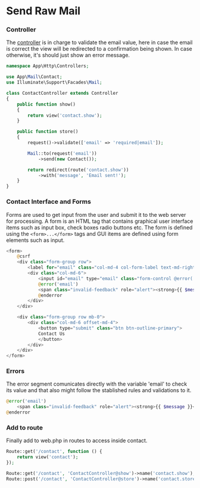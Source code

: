 # Send Raw Mail

### Controller

The [controller](./controllers.md) is in charge to validate the email value, here in case the email is correct the view will be redirected to a confirmation being shown. In case otherwise, it's should just show an error message.
```php
namespace App\Http\Controllers;

use App\Mail\Contact;
use Illuminate\Support\Facades\Mail;

class ContactController extends Controller
{
    public function show()
    {
        return view('contact.show');
    }

    public function store()
    {
        request()->validate(['email' => 'required|email']);

        Mail::to(request('email'))
            ->send(new Contact());

        return redirect(route('contact.show'))
            ->with('message', 'Email sent!');
    }
}
```

### Contact Interface and Forms

Forms are used to get input from the user and submit it to the web server for processing. A form is an HTML tag that contains graphical user interface items such as input box, check boxes radio buttons etc. The form is defined using the ``` <form>...</form> ``` tags and GUI items are defined using form elements such as input.

```php
<form>
    @csrf
    <div class="form-group row">
        <label for="email" class="col-md-4 col-form-label text-md-right">E-Mail Address</label>
        <div class="col-md-6">
            <input id="email" type="email" class="form-control @error('email') is-invalid @enderror" name="email" value="{{ old('email') }}" required autocomplete="email" autofocus>
            @error('email')
            <span class="invalid-feedback" role="alert"><strong>{{ $message }}</strong></span>
            @enderror
        </div>
    </div>

    <div class="form-group row mb-0">
        <div class="col-md-6 offset-md-4">
            <button type="submit" class="btn btn-outline-primary">
            Contact Us
            </button>
        </div>
    </div>
</form>
```


### Errors

The error segment comunicates directly with the variable 'email' to check its value and that also might follow the stablished rules and validations to it.

```php
@error('email')
    <span class="invalid-feedback" role="alert"><strong>{{ $message }}</strong></span>
@enderror
```

### Add to route

Finally add to web.php in routes to access inside contact.

```php
Route::get('/contact', function () {
    return view('contact');
});

Route::get('/contact', 'ContactController@show')->name('contact.show');
Route::post('/contact', 'ContactController@store')->name('contact.store');
```

